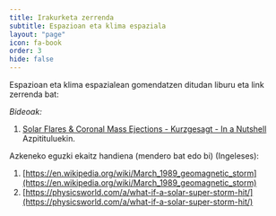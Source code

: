 ```yaml
---
title: Irakurketa zerrenda
subtitle: Espazioan eta klima espaziala
layout: "page"
icon: fa-book
order: 3
hide: false
---
```


Espazioan eta klima espazialean gomendatzen ditudan liburu eta link zerrenda bat:


*Bideoak:*
1. [Solar Flares & Coronal Mass Ejections - Kurzgesagt - In a Nutshell](https://www.youtube.com/watch?v=oHHSSJDJ4oo) Azpitituluekin.

Azkeneko eguzki ekaitz handiena (mendero bat edo bi) (Ingeleses):
1. [https://en.wikipedia.org/wiki/March_1989_geomagnetic_storm](https://en.wikipedia.org/wiki/March_1989_geomagnetic_storm)
2. [https://physicsworld.com/a/what-if-a-solar-super-storm-hit/](https://physicsworld.com/a/what-if-a-solar-super-storm-hit/)
<!-- *link batzuek afiliatuak dira.* -->  
